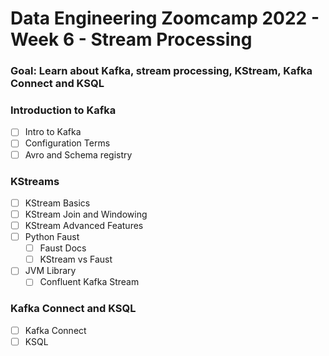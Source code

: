 # Data Engineering Zoomcamp 2022 - Week 6 - Stream Processing

### Goal: Learn about Kafka, stream processing, KStream, Kafka Connect and KSQL

### Introduction to Kafka
- [ ] Intro to Kafka
- [ ] Configuration Terms
- [ ] Avro and Schema registry

### KStreams
- [ ] KStream Basics
- [ ] KStream Join and Windowing
- [ ] KStream Advanced Features
- [ ] Python Faust
    - [ ] Faust Docs
    - [ ] KStream vs Faust
- [ ] JVM Library
    - [ ] Confluent Kafka Stream

### Kafka Connect and KSQL
- [ ] Kafka Connect  
- [ ] KSQL  
